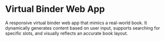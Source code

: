 # Virtual Binder Web App



A responsive virtual binder web app that mimics a real-world book. It dynamically generates content based on user input, supports searching for specific slots, and visually reflects an accurate book layout.




